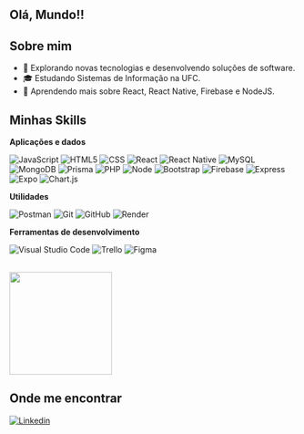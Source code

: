 ## Olá, Mundo!! ##
## Sobre mim

- 🤔 Explorando novas tecnologias e desenvolvendo soluções de software.
- 🎓 Estudando Sistemas de Informação na UFC.
- 🌱 Aprendendo mais sobre React, React Native, Firebase e NodeJS.

## Minhas Skills

**Aplicações e dados**



![JavaScript](https://img.shields.io/badge/JavaScript-F7DF1E?logo=javascript&logoColor=black&style=for-the-badge)
![HTML5](https://img.shields.io/badge/HTML-239120?logo=html5&logoColor=white&style=for-the-badge)
![CSS](https://img.shields.io/badge/CSS-239120?logo=css3&logoColor=white&style=for-the-badge)
![React](https://img.shields.io/badge/React-20232A?logo=react&logoColor=61DAFB&style=for-the-badge)
![React Native](https://img.shields.io/badge/react_native-%2320232a.svg?style=for-the-badge&logo=react&logoColor=%2361DAFB)
![MySQL](https://img.shields.io/badge/MySQL-20232A?logo=mysql&logoColor=white&style=for-the-badge)
![MongoDB](https://img.shields.io/badge/MongoDB-4EA94B?logo=mongodb&logoColor=white&style=for-the-badge)
![Prisma](https://img.shields.io/badge/Prisma-3982CE?style=for-the-badge&logo=Prisma&logoColor=white)
![PHP](https://img.shields.io/badge/PHP-777BB4?logo=php&logoColor=white&style=for-the-badge)
![Node](https://img.shields.io/badge/Node.js-43853D?logo=node.js&logoColor=white&style=for-the-badge)
![Bootstrap](https://img.shields.io/badge/Bootstrap-563D7C?logo=bootstrap&logoColor=white&style=for-the-badge)
![Firebase](https://img.shields.io/badge/firebase-ffca28?style=for-the-badge&logo=firebase&logoColor=black)
![Express](https://img.shields.io/badge/Express.js-404D59?style=for-the-badge)
![Expo](https://img.shields.io/badge/expo-1C1E24?style=for-the-badge&logo=expo&logoColor=#D04A37)
![Chart.js](https://img.shields.io/badge/chart.js-F5788D.svg?style=for-the-badge&logo=chart.js&logoColor=white)

**Utilidades**

![Postman](https://img.shields.io/badge/Postman-FF6C37?style=for-the-badge&logo=postman&logoColor=white)
![Git](https://img.shields.io/badge/git-%23F05033.svg?style=for-the-badge&logo=git&logoColor=white)
![GitHub](https://img.shields.io/badge/github-%23121011.svg?style=for-the-badge&logo=github&logoColor=white)
![Render](https://img.shields.io/badge/Render-%46E3B7.svg?style=for-the-badge&logo=render&logoColor=white)


**Ferramentas de desenvolvimento**

![Visual Studio Code](https://img.shields.io/badge/VS_Code-007ACC?logo=visual-studio-code&logoColor=white&style=for-the-badge)
![Trello](https://img.shields.io/badge/Trello-%23026AA7.svg?style=for-the-badge&logo=Trello&logoColor=white)
![Figma](https://img.shields.io/badge/figma-%23F24E1E.svg?style=for-the-badge&logo=figma&logoColor=white)


<br/>

<a href="https://github.com/SabrinaDamascenoDev" title="Perfil do Iuri">
  <img height="180em" src="https://github-readme-stats.vercel.app/api?username=SabrinaDamascenoDev&theme=dracula&show_icons=true" />
</a>

## Onde me encontrar

[![Linkedin](https://img.shields.io/badge/LinkedIn-0A66C2?logo=linkedin&logoColor=white&style=for-the-badge)](www.linkedin.com/in/sabrina-damasceno-4a81a0265)
